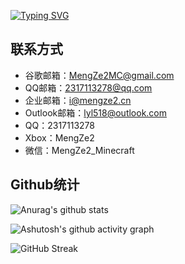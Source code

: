 [![Typing SVG](https://readme-typing-svg.demolab.com/?lines=First+line+of+text;Second+line+of+text)](https://git.io/typing-svg)
## 联系方式
- 谷歌邮箱：MengZe2MC@gmail.com
- QQ邮箱：2317113278@qq.com
- 企业邮箱：i@mengze2.cn
- Outlook邮箱：lyl518@outlook.com
- QQ：2317113278
- Xbox：MengZe2
- 微信：MengZe2_Minecraft

## Github统计
![Anurag's github stats](https://github-readme-stats.vercel.app/api?username=MengZeMC&show_icons=true&theme=radical)

![Ashutosh's github activity graph](https://github-readme-activity-graph.vercel.app/graph?username=MengZC&theme=dracula)

![GitHub Streak](https://streak-stats.demolab.com/?user=MengZeMC)